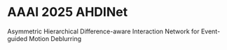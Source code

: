 # AAAI 2025 AHDINet
Asymmetric Hierarchical Difference-aware Interaction Network for Event-guided Motion Deblurring
